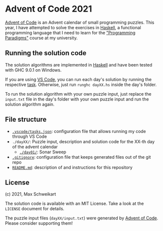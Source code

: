 # Advent of Code 2021
[Advent of Code](https://adventofcode.com/2021) is an Advent calendar of small programming puzzles. This year, I have attempted to solve the exercises in [Haskell](https://www.haskell.org/), a functional programming language that I need to learn for the ["Programming Paradigms"](https://pp.ipd.kit.edu/lehre/WS202122/paradigmen/index.php?lang=de) course at my university.

## Running the solution code
The solution algorithms are implemented in [Haskell](https://www.haskell.org/downloads/) and have been tested with GHC 9.0.1 on Windows.

If you are using [VS Code](https://code.visualstudio.com/), you can run each day's solution by running the respective [task](https://code.visualstudio.com/docs/editor/tasks). Otherwise, just run `runghc dayXX.hs` inside the day's folder.

To run the solution algorithm with your own puzzle input, just replace the `input.txt` file in the day's folder with your own puzzle input and run the solution algorithm again.

## File structure
* [`.vscode/tasks.json`](./.vscode/tasks.json): configuration file that allows running my code through VS Code
* `./dayXX/`: Puzzle input, description and solution code for the XX-th day of the advent calendar
    * [`./day01/`](./day01): Sonar Sweep
* [`.gitignore`](./.gitignore): configuration file that keeps generated files out of the git repo
* [`README.md`](./README.md): description of and instructions for this repository

## License
(c) 2021, Max Schweikart

The solution code is available with an MIT License. Take a look at the `LICENSE` document for details.

The puzzle input files (`dayXX/input.txt`) were generated by [Advent of Code](https://adventofcode.com/2021). Please consider supporting them!
